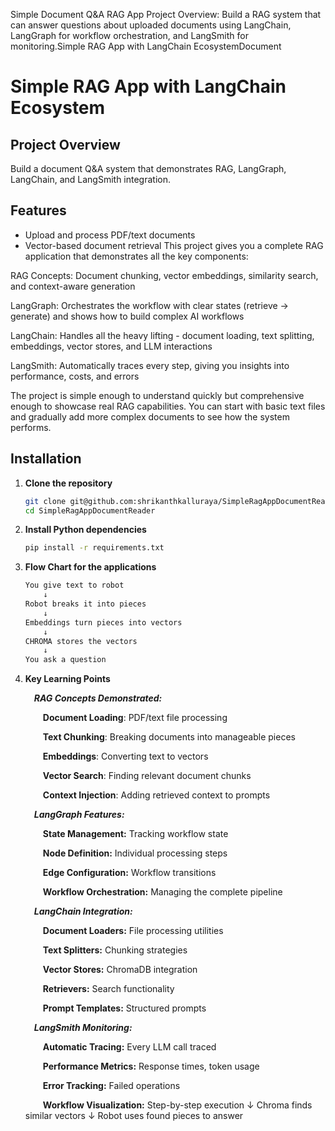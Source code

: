 Simple Document Q&A RAG App
Project Overview: Build a RAG system that can answer questions about uploaded documents using LangChain, LangGraph for workflow orchestration, and LangSmith for monitoring.Simple RAG App with LangChain EcosystemDocument 

# Simple RAG App with LangChain Ecosystem

## Project Overview
Build a document Q&A system that demonstrates RAG, LangGraph, LangChain, and LangSmith integration.

## Features
- Upload and process PDF/text documents
- Vector-based document retrieval
This project gives you a complete RAG application that demonstrates all the key components:

RAG Concepts: Document chunking, vector embeddings, similarity search, and context-aware generation

LangGraph: Orchestrates the workflow with clear states (retrieve → generate) and shows how to build complex AI workflows

LangChain: Handles all the heavy lifting - document loading, text splitting, embeddings, vector stores, and LLM interactions

LangSmith: Automatically traces every step, giving you insights into performance, costs, and errors

The project is simple enough to understand quickly but comprehensive enough to showcase real RAG capabilities. You can start with basic text files and gradually add more complex documents to see how the system performs.


## Installation

1. **Clone the repository**

   ```bash
   git clone git@github.com:shrikanthkalluraya/SimpleRagAppDocumentReader.git
   cd SimpleRagAppDocumentReader
   ```

2. **Install Python dependencies**

   ```bash
   pip install -r requirements.txt
   ```

3. **Flow Chart for the applications**

   ```bash
   You give text to robot
       ↓
   Robot breaks it into pieces  
       ↓
   Embeddings turn pieces into vectors
       ↓  
   CHROMA stores the vectors
       ↓
   You ask a question

4. **Key Learning Points**
   
   &emsp;***RAG Concepts Demonstrated:***

      &emsp;&emsp;****Document Loading****: PDF/text file processing
   
      &emsp;&emsp;****Text Chunking****: Breaking documents into manageable pieces
   
      &emsp;&emsp;****Embeddings****: Converting text to vectors
   
      &emsp;&emsp;****Vector Search****: Finding relevant document chunks
   
      &emsp;&emsp;****Context Injection****: Adding retrieved context to prompts&emsp;
   
   &emsp;***LangGraph Features:***
   
      &emsp;&emsp;****State Management:**** Tracking workflow state
   
      &emsp;&emsp;****Node Definition:**** Individual processing steps
   
      &emsp;&emsp;****Edge Configuration:**** Workflow transitions
   
      &emsp;&emsp;****Workflow Orchestration:**** Managing the complete pipeline
   
   &emsp;***LangChain Integration:***
   
      &emsp;&emsp;****Document Loaders:**** File processing utilities
      
      &emsp;&emsp;****Text Splitters:**** Chunking strategies
      
      &emsp;&emsp;****Vector Stores:**** ChromaDB integration
      
      &emsp;&emsp;****Retrievers:**** Search functionality
      
      &emsp;&emsp;****Prompt Templates:**** Structured prompts
   
   &emsp;***LangSmith Monitoring:***
   
      &emsp;&emsp;****Automatic Tracing:**** Every LLM call traced
      
      &emsp;&emsp;****Performance Metrics:**** Response times, token usage
   
      &emsp;&emsp;****Error Tracking:**** Failed operations
   
      &emsp;&emsp;****Workflow Visualization:**** Step-by-step execution
             ↓
         Chroma finds similar vectors
             ↓
         Robot uses found pieces to answer
   
